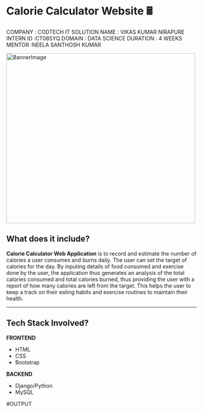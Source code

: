 # Calorie Calculator Website 🖩

COMPANY : CODTECH IT SOLUTION
NAME : VIKAS KUMAR NIRAPURE
INTERN ID :CT08SYQ
DOMAIN : DATA SCIENCE
DURATION : 4 WEEKS
MENTOR :NEELA SANTHOSH KUMAR 



<p align="left">
    <img src="results/banner_image.jpg" alt="BannerImage" width="500" height="450">
</p>


## <a name="system">What does it include?</a>

**Calorie Calculator Web Application** is to record and estimate the number of calories a user consumes and burns daily. The user can set the target of calories for the day. By inputing details of food consumed and exercise done by the user, the application thus generates an analysis of the total calories consumed and total calories burned, thus providing the user with a report of how many calories are left from the target. This helps the user to keep a track on their eating habits and exercise routines to maintain their health.

---

## <a name="system">Tech Stack Involved?</a>

**FRONTEND**
- HTML
- CSS
- Bootstrap

**BACKEND**
- Django/Python
- MySQL

#OUTPUT
